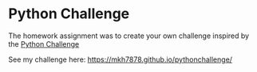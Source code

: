 # Python Challenge

The homework assignment was to create your own challenge inspired by the [Python Challenge](http://www.pythonchallenge.com/ 'Python Challenge')

See my challenge here: https://mkh7878.github.io/pythonchallenge/





